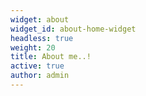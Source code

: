 ```yaml
---
widget: about
widget_id: about-home-widget
headless: true
weight: 20
title: About me..!
active: true
author: admin
---
```

